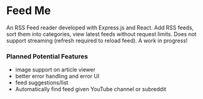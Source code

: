 # Feed Me

An RSS Feed reader developed with Express.js and React. Add RSS feeds, sort them into categories, view latest feeds without request limits. Does not support streaming (refresh required to reload feed). A work in progress!

### Planned Potential Features
- image support on article viewer
- better error handling and error UI
- feed suggestions/list
- Automatically find feed given YouTube channel or subreddit